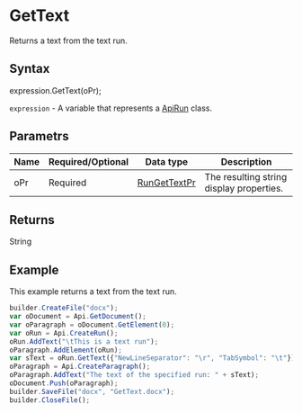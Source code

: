 # GetText

Returns a text from the text run.

## Syntax

expression.GetText(oPr);

`expression` - A variable that represents a [ApiRun](../ApiRun.md) class.

## Parametrs

| **Name** | **Required/Optional** | **Data type** | **Description** |
| ------------- | ------------- | ------------- | ------------- |
| oPr | Required | [RunGetTextPr](../../../Enumerations/RunGetTextPr.md) | The resulting string display properties. |

## Returns

String

## Example

This example returns a text from the text run.

```javascript
builder.CreateFile("docx");
var oDocument = Api.GetDocument();
var oParagraph = oDocument.GetElement(0);
var oRun = Api.CreateRun();
oRun.AddText("\tThis is a text run");
oParagraph.AddElement(oRun);
var sText = oRun.GetText({"NewLineSeparator": "\r", "TabSymbol": "\t"});
oParagraph = Api.CreateParagraph();
oParagraph.AddText("The text of the specified run: " + sText);
oDocument.Push(oParagraph);
builder.SaveFile("docx", "GetText.docx");
builder.CloseFile();
```